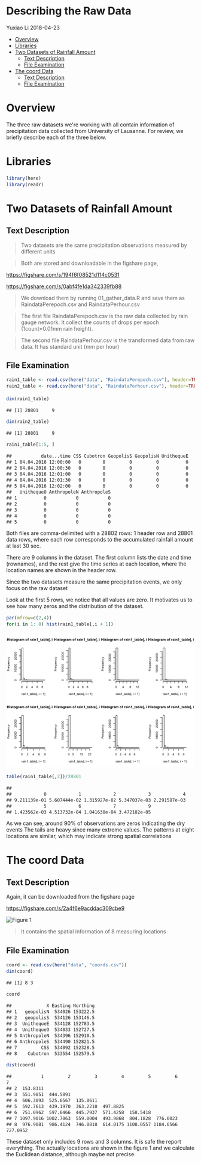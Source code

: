 Describing the Raw Data
================
Yuxiao Li
2018-04-23

-   [Overview](#overview)
-   [Libraries](#libraries)
-   [Two Datasets of Rainfall Amount](#two-datasets-of-rainfall-amount)
    -   [Text Description](#text-description)
    -   [File Examination](#file-examination)
-   [The coord Data](#the-coord-data)
    -   [Text Description](#text-description-1)
    -   [File Examination](#file-examination-1)

Overview
========

The three raw datasets we're working with all contain information of precipitation data collected from University of Lausanne. For review, we briefly describe each of the three below.

Libraries
=========

``` r
library(here)
library(readr)
```

Two Datasets of Rainfall Amount
===============================

Text Description
----------------

> Two datasets are the same precipitation observations measured by different units

> Both are stored and downloadable in the figshare page,

<https://figshare.com/s/194f6f08521d114c0531>

<https://figshare.com/s/0abf4fe1da342339fb88>

> We download them by running 01\_gather\_data.R and save them as RaindataPerepoch.csv and RaindataPerhour.csv

> The first file RaindataPerepoch.csv is the raw data collected by rain gauge network. It collect the counts of drops per epoch (1count=0.01mm rain height).

> The second file RaindataPerhour.csv is the transformed data from raw data. It has standard unit (mm per hour)

File Examination
----------------

``` r
rain1_table <- read.csv(here("data", "RaindataPerepoch.csv"), header=TRUE)
rain2_table <- read.csv(here("data", "RaindataPerhour.csv"), header=TRUE)

dim(rain1_table)
```

    ## [1] 28801     9

``` r
dim(rain2_table)
```

    ## [1] 28801     9

``` r
rain1_table[1:5, ]
```

    ##           date...time CSS Cubotron GeopolisS GeopolisN UnithequeE
    ## 1 04.04.2016 12:00:00   0        0         0         0          0
    ## 2 04.04.2016 12:00:30   0        0         0         0          0
    ## 3 04.04.2016 12:01:00   0        0         0         0          0
    ## 4 04.04.2016 12:01:30   0        0         0         0          0
    ## 5 04.04.2016 12:02:00   0        0         0         0          0
    ##   UnithequeO AnthropoleN AnthropoleS
    ## 1          0           0           0
    ## 2          0           0           0
    ## 3          0           0           0
    ## 4          0           0           0
    ## 5          0           0           0

Both files are comma-delimited with a 28802 rows: 1 header row and 28801 data rows, where each row corresponds to the accumulated rainfall amount at last 30 sec.

There are 9 columns in the dataset. The first column lists the date and time (rownames), and the rest give the time series at each location, where the location names are shown in the header row.

Since the two datasets measure the same precipitation events, we only focus on the raw dataset

Look at the first 5 rows, we notice that all values are zero. It motivates us to see how many zeros and the distribution of the dataset.

``` r
par(mfrow=c(2,4))
for(i in 1: 8) hist(rain1_table[,i + 1])
```

![](02_describing_raw_data_files/figure-markdown_github/check_distribution-1.png)

``` r
table(rain1_table[,2])/28801
```

    ## 
    ##            0            1            2            3            4 
    ## 9.211139e-01 5.607444e-02 1.315927e-02 5.347037e-03 2.291587e-03 
    ##            5            6            7            9 
    ## 1.423562e-03 4.513732e-04 1.041630e-04 3.472102e-05

As we can see, around 90% of observations are zeros indicating the dry events The tails are heavy since many extreme values. The patterns at eight locations are similar, which may indicate strong spatial correlations

The coord Data
==============

Text Description
----------------

Again, it can be downloaded from the figshare page

<https://figshare.com/s/2a4f6e9acddac309cbe9>

![Figure 1](/Users/liy0h/Dropbox/My%20Research/rainfall%20paper/rainfall%20generator/data/location.png)

> It contains the spatial information of 8 measuring locations

File Examination
----------------

``` r
coord <- read.csv(here("data", "coords.csv"))
dim(coord)
```

    ## [1] 8 3

``` r
coord 
```

    ##             X Easting Northing
    ## 1   geopolisN  534026 153222.5
    ## 2   geopolisS  534126 153146.5
    ## 3  UnithequeE  534128 152783.5
    ## 4  UnithequeO  534033 152727.5
    ## 5 AnthropoleN  534396 152910.5
    ## 6 AnthropoleS  534490 152821.5
    ## 7         CSS  534092 152328.5
    ## 8    Cubotron  533554 152579.5

``` r
dist(coord)
```

    ##           1         2         3         4         5         6         7
    ## 2  153.8311                                                            
    ## 3  551.9851  444.5891                                                  
    ## 4  606.3093  525.6567  135.0611                                        
    ## 5  592.7613  439.1970  363.2210  497.8825                              
    ## 6  751.0962  597.6466  445.7937  571.4258  158.5418                    
    ## 7 1097.9016 1002.7063  559.0004  493.9868  804.1828  776.0023          
    ## 8  976.9081  986.4124  746.0818  614.0175 1108.0557 1184.0566  727.0952

These dataset only includes 9 rows and 3 columns. It is safe the report everything. The actually locations are shown in the figure 1 and we calculate the Euclidean distance, although maybe not precise.
